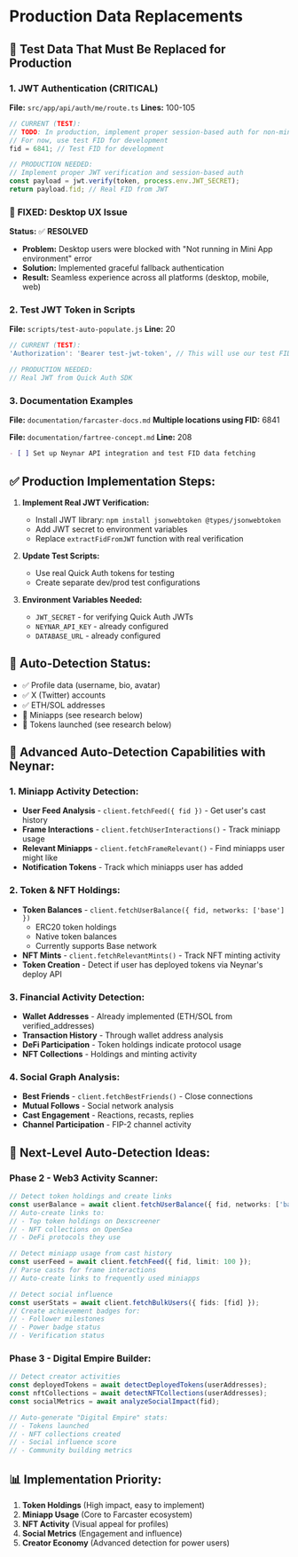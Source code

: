 # Production Data Replacements

## 🚨 Test Data That Must Be Replaced for Production

### 1. **JWT Authentication (CRITICAL)**
**File:** `src/app/api/auth/me/route.ts`
**Lines:** 100-105

```typescript
// CURRENT (TEST):
// TODO: In production, implement proper session-based auth for non-miniapp users
// For now, use test FID for development
fid = 6841; // Test FID for development

// PRODUCTION NEEDED:
// Implement proper JWT verification and session-based auth
const payload = jwt.verify(token, process.env.JWT_SECRET);
return payload.fid; // Real FID from JWT
```

### 🎯 **FIXED: Desktop UX Issue**
**Status:** ✅ **RESOLVED**
- **Problem:** Desktop users were blocked with "Not running in Mini App environment" error
- **Solution:** Implemented graceful fallback authentication
- **Result:** Seamless experience across all platforms (desktop, mobile, web)

### 2. **Test JWT Token in Scripts**
**File:** `scripts/test-auto-populate.js`
**Line:** 20

```javascript
// CURRENT (TEST):
'Authorization': 'Bearer test-jwt-token', // This will use our test FID

// PRODUCTION NEEDED:
// Real JWT from Quick Auth SDK
```

### 3. **Documentation Examples**
**File:** `documentation/farcaster-docs.md`
**Multiple locations using FID:** 6841

**File:** `documentation/fartree-concept.md` 
**Line:** 208
```markdown
- [ ] Set up Neynar API integration and test FID data fetching
```

## ✅ **Production Implementation Steps:**

1. **Implement Real JWT Verification:**
   - Install JWT library: `npm install jsonwebtoken @types/jsonwebtoken`
   - Add JWT secret to environment variables
   - Replace `extractFidFromJWT` function with real verification

2. **Update Test Scripts:**
   - Use real Quick Auth tokens for testing
   - Create separate dev/prod test configurations

3. **Environment Variables Needed:**
   - `JWT_SECRET` - for verifying Quick Auth JWTs
   - `NEYNAR_API_KEY` - already configured
   - `DATABASE_URL` - already configured

## 🔄 **Auto-Detection Status:**
- ✅ Profile data (username, bio, avatar)
- ✅ X (Twitter) accounts
- ✅ ETH/SOL addresses
- 🚧 Miniapps (see research below)
- 🚧 Tokens launched (see research below)

## 🎯 **Advanced Auto-Detection Capabilities with Neynar:**

### **1. Miniapp Activity Detection:**
- **User Feed Analysis** - `client.fetchFeed({ fid })` - Get user's cast history
- **Frame Interactions** - `client.fetchUserInteractions()` - Track miniapp usage
- **Relevant Miniapps** - `client.fetchFrameRelevant()` - Find miniapps user might like
- **Notification Tokens** - Track which miniapps user has added

### **2. Token & NFT Holdings:**
- **Token Balances** - `client.fetchUserBalance({ fid, networks: ['base'] })`
  - ERC20 token holdings
  - Native token balances
  - Currently supports Base network
- **NFT Mints** - `client.fetchRelevantMints()` - Track NFT minting activity
- **Token Creation** - Detect if user has deployed tokens via Neynar's deploy API

### **3. Financial Activity Detection:**
- **Wallet Addresses** - Already implemented (ETH/SOL from verified_addresses)
- **Transaction History** - Through wallet address analysis
- **DeFi Participation** - Token holdings indicate protocol usage
- **NFT Collections** - Holdings and minting activity

### **4. Social Graph Analysis:**
- **Best Friends** - `client.fetchBestFriends()` - Close connections
- **Mutual Follows** - Social network analysis
- **Cast Engagement** - Reactions, recasts, replies
- **Channel Participation** - FIP-2 channel activity

## 🚀 **Next-Level Auto-Detection Ideas:**

### **Phase 2 - Web3 Activity Scanner:**
```typescript
// Detect token holdings and create links
const userBalance = await client.fetchUserBalance({ fid, networks: ['base'] });
// Auto-create links to:
// - Top token holdings on Dexscreener
// - NFT collections on OpenSea
// - DeFi protocols they use

// Detect miniapp usage from cast history
const userFeed = await client.fetchFeed({ fid, limit: 100 });
// Parse casts for frame interactions
// Auto-create links to frequently used miniapps

// Detect social influence
const userStats = await client.fetchBulkUsers({ fids: [fid] });
// Create achievement badges for:
// - Follower milestones
// - Power badge status
// - Verification status
```

### **Phase 3 - Digital Empire Builder:**
```typescript
// Detect creator activities
const deployedTokens = await detectDeployedTokens(userAddresses);
const nftCollections = await detectNFTCollections(userAddresses);
const socialMetrics = await analyzeSocialImpact(fid);

// Auto-generate "Digital Empire" stats:
// - Tokens launched
// - NFT collections created
// - Social influence score
// - Community building metrics
```

## 📊 **Implementation Priority:**
1. **Token Holdings** (High impact, easy to implement)
2. **Miniapp Usage** (Core to Farcaster ecosystem)
3. **NFT Activity** (Visual appeal for profiles)
4. **Social Metrics** (Engagement and influence)
5. **Creator Economy** (Advanced detection for power users)
